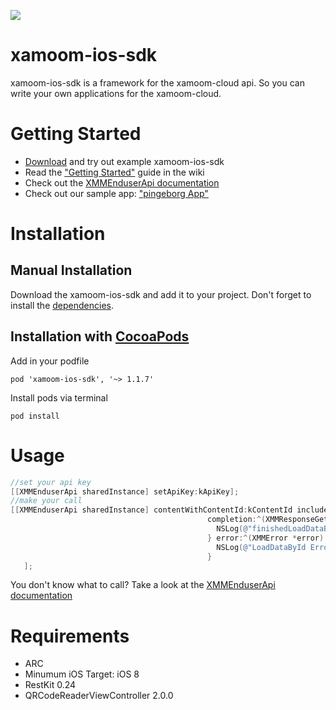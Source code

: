 ![](https://xamoom.com/wp-inhalte/uploads/2015/02/logo-black-claim1.png)


# xamoom-ios-sdk
xamoom-ios-sdk is a framework for the xamoom-cloud api. So you can write your own applications for the xamoom-cloud.

# Getting Started

* [Download](https://github.com/xamoom/xamoom-ios-sdk/archive/master.zip) and try out example xamoom-ios-sdk
* Read the ["Getting Started"](https://github.com/xamoom/xamoom-ios-sdk/wiki#getting-started) guide in the wiki
* Check out the [XMMEnduserApi documentation](http://xamoom.github.io/xamoom-ios-sdk/docs/html/Classes/XMMEnduserApi.html)
* Check out our sample app: ["pingeborg App"](https://github.com/xamoom/xamoom-pingeborg-ios)

# Installation

## Manual Installation
Download the xamoom-ios-sdk and add it to your project. Don't forget to install the [dependencies](https://github.com/xamoom/xamoom-ios-sdk/wiki/Installing#dependencies).

## Installation with [CocoaPods](https://cocoapods.org/)

Add in your podfile

    pod 'xamoom-ios-sdk', '~> 1.1.7'

Install pods via terminal

    pod install

# Usage
```objective-c
//set your api key
[[XMMEnduserApi sharedInstance] setApiKey:kApiKey];
//make your call
[[XMMEnduserApi sharedInstance] contentWithContentId:kContentId includeStyle:YES includeMenu:YES withLanguage:[XMMEnduserApi sharedInstance].systemLanguage
                                            completion:^(XMMResponseGetById *result){
                                              NSLog(@"finishedLoadDataById: %@", result.description);
                                            } error:^(XMMError *error) {
                                              NSLog(@"LoadDataById Error: %@", error.message);
                                            }
   ];
```

You don't know what to call? Take a look at the [XMMEnduserApi documentation](http://xamoom.github.io/xamoom-ios-sdk/docs/html/Classes/XMMEnduserApi.html)

# Requirements
* ARC
* Minumum iOS Target: iOS 8
* RestKit 0.24
* QRCodeReaderViewController 2.0.0
